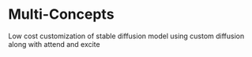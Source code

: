 # Multi-Concepts
Low cost customization of stable diffusion model using custom diffusion along with attend and excite
